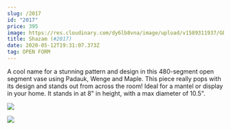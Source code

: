 ```yaml
---
slug: /2017
id: "2017"
price: 395
image: https://res.cloudinary.com/dy6lb8vna/image/upload/v1589311937/GB%20Bowlworks%20Gallery/2017a.jpg
title: Shazam (#2017)
date: 2020-05-12T19:31:07.373Z
tag: OPEN FORM
---
```

A cool name for a stunning pattern and design in this 480-segment open segment vase using Padauk, Wenge and Maple.  This piece really pops with its design and stands out from across the room!  Ideal for a mantel or display in your home.  It stands in at 8" in height, with a max diameter of 10.5".

![](https://res.cloudinary.com/dy6lb8vna/image/upload/v1589312108/GB%20Bowlworks%20Gallery/2017c.jpg)

![](https://res.cloudinary.com/dy6lb8vna/image/upload/v1589312545/IMG_7912.jpg)